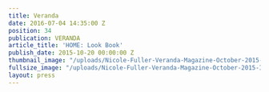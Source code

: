 ```yaml
---
title: Veranda
date: 2016-07-04 14:35:00 Z
position: 34
publication: VERANDA
article_title: 'HOME: Look Book'
publish_date: 2015-10-20 00:00:00 Z
thumbnail_image: "/uploads/Nicole-Fuller-Veranda-Magazine-October-2015-Isabella-Wolf-Delight-side-table-LEFT.jpg"
fullsize_image: "/uploads/Nicole-Fuller-Veranda-Magazine-October-2015-Isabella-Wolf-Delight-side-table-LEFT.jpg"
layout: press
---
```


